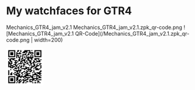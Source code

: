 # My watchfaces for GTR4
Mechanics_GTR4_jam_v2.1 Mechanics_GTR4_jam_v2.1.zpk_qr-code.png
![Mechanics_GTR4_jam_v2.1 QR-Code](/Mechanics_GTR4_jam_v2.1.zpk_qr-code.png | width=200)

<img src="Mechanics_GTR4_jam_v2.1.zpk_qr-code.png" width="100">
